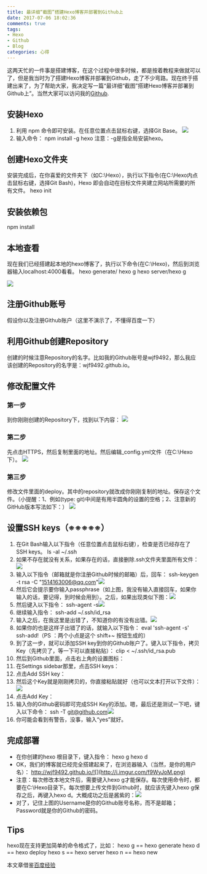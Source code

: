 ```yaml
---
title: 最详细“截图”搭建Hexo博客并部署到Github上
date: 2017-07-06 18:02:36
comments: true
tags: 
- Hexo 
- Github
- Blog
categories: 心得
---
```

这两天忙的一件事是搭建博客，在这个过程中很多时候，都是按着教程来做就可以了，但是我当时为了搭建Hexo博客并部署到Github，走了不少弯路。现在终于搭建出来了，为了帮助大家，我决定写一篇“最详细“截图”搭建Hexo博客并部署到Github上”。当然大家可以访问我的[Github](https://github.com/wjf9492/wjf9492.github.io).

## 安装Hexo
1. 利用 npm 命令即可安装。在任意位置点击鼠标右键，选择Git Base。
![](http://i.imgur.com/oVRpP5Y.png)
2. 输入命令：
npm install -g hexo
注意：-g是指全局安装hexo。

## 创建Hexo文件夹
安装完成后，在你喜爱的文件夹下（如C:\Hexo），执行以下指令(在C:\Hexo内点击鼠标右键，选择Git Bash)，Hexo 即会自动在目标文件夹建立网站所需要的所有文件。
hexo init

## 安装依赖包
npm install

## 本地查看
现在我们已经搭建起本地的hexo博客了，执行以下命令(在C:\Hexo)，然后到浏览器输入localhost:4000看看。
hexo generate/ hexo g
hexo server/hexo g

![](http://i.imgur.com/vbIiljI.png)

## 注册Github账号
假设你以及注册Github账户（这里不演示了，不懂得百度一下）

## 利用Github创建Repository

创建的时候注意Repository的名字。比如我的Github账号是wjf9492，那么我应该创建的Repository的名字是：wjf9492.github.io。

## 修改配置文件
### 第一步
到你刚刚创建的Repository下，找到以下内容：
![](http://i.imgur.com/Xpx3I6J.png)

### 第二步
先点击HTTPS，然后复制里面的地址。然后编辑_config.yml文件（在C:\Hexo下）。
![](http://i.imgur.com/GmvSUph.png)

### 第三步
修改文件里面的deploy。其中的repository就改成你刚刚复制的地址。保存这个文件。（小提醒：1、例如(type: git)中间是有用半圆角的设置的空格；2、注意新的GitHub版本写法如下：）
![](http://i.imgur.com/KnS77D4.png)

## 设置SSH keys（※※※※※）
1. 在Git Bash输入以下指令（任意位置点击鼠标右键），检查是否已经存在了SSH keys。
ls -al ~/.ssh
2. 如果不存在就没有关系，如果存在的话，直接删除.ssh文件夹里面所有文件：![](http://i.imgur.com/v5o85JC.png)
3. 输入以下指令（邮箱就是你注册Github时候的邮箱）后，回车：
ssh-keygen -t rsa -C "1514163006@qq.com"![](http://i.imgur.com/4kDcMXj.png)
4. 然后它会提示要你输入passphrase（如上图，我没有输入直接回车，如果你输入的话，要记得，到时候会用到）。之后，如果出现类似下图：![](http://i.imgur.com/9KYWP62.png)
5. 然后键入以下指令：
ssh-agent -s![](http://i.imgur.com/TfAFl2L.png)
6. 继续输入指令：
ssh-add ~/.ssh/id_rsa
7. 输入之后，在我这里是出错了，不知道你的有没有出错。![](http://i.imgur.com/VF95xHP.png)
8. 如果你的也是这样子出错了的话，就输入以下指令：
eval 'ssh-agent -s'
ssh-add!（PS	：两个小点是这个 shift+~ 按钮生成的）
[](http://i.imgur.com/E60e4ih.png)
9. 到了这一步，就可以添加SSH key到你的Github账户了。键入以下指令，拷贝Key（先拷贝了，等一下可以直接粘贴）：
clip < ~/.ssh/id_rsa.pub
10. 然后到Github里面，点击右上角的设置图标：
11. 在Settings sidebar那里，点击SSH keys：
12. 点击Add SSH key：
13. 然后这个Key就是刚刚拷贝的，你直接粘贴就好（也可以文本打开以下文件）：![](http://i.imgur.com/xaJpyBr.png)
14. 点击Add Key：
15. 输入你的Github密码即可完成SSH Key的添加。嗯，最后还是测试一下吧，键入以下命令：
ssh -T git@github.com![](http://i.imgur.com/xVTz6kH.png)
16. 你可能会看到有警告，没事，输入“yes”就好。
## 完成部署

- 在你创建的hexo 根目录下，键入指令：
hexo g
hexo d
- OK，我们的博客就已经完全搭建起来了，在浏览器输入（当然，是你的用户名）：
http://wjf9492.github.io/![](http://i.imgur.com/f9WyJoM.png)
- 注意：每次修改本地文件后，需要键入hexo g才能保存。每次使用命令时，都要在C:\Hexo目录下。每次想要上传文件到Github时，就应该先键入hexo g保存之后，再键入hexo d。大概成功之后是酱紫的：![](http://i.imgur.com/QGQ7NAd.png)
- 对了，记住上图的Username是你的Github账号名称，而不是邮箱；Password就是你的Github的密码。
## Tips
hexo现在支持更加简单的命令格式了，比如：
hexo g == hexo generate
hexo d == hexo deploy
hexo s == hexo server
hexo n == hexo new



本文章借鉴[百度经验](http://jingyan.baidu.com/article/d8072ac47aca0fec95cefd2d.html)